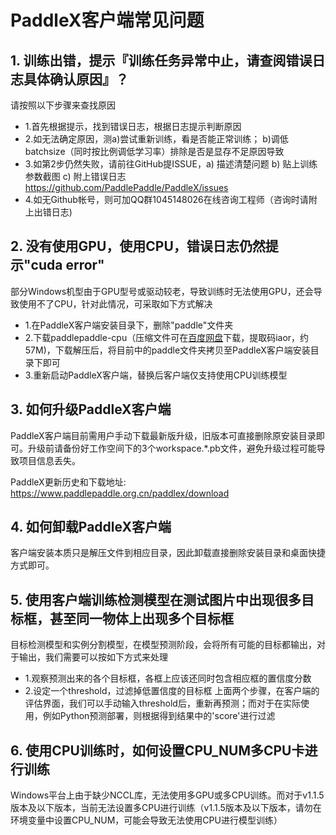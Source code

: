 # PaddleX客户端常见问题

## 1. 训练出错，提示『训练任务异常中止，请查阅错误日志具体确认原因』？
请按照以下步骤来查找原因

- 1.首先根据提示，找到错误日志，根据日志提示判断原因
- 2.如无法确定原因，测a)尝试重新训练，看是否能正常训练； b)调低batchsize（同时按比例调低学习率）排除是否是显存不足原因导致
- 3.如第2步仍然失败，请前往GitHub提ISSUE，a) 描述清楚问题 b) 贴上训练参数截图 c) 附上错误日志   https://github.com/PaddlePaddle/PaddleX/issues
- 4.如无Github帐号，则可加QQ群1045148026在线咨询工程师（咨询时请附上出错日志)

## 2. 没有使用GPU，使用CPU，错误日志仍然提示"cuda error"
部分Windows机型由于GPU型号或驱动较老，导致训练时无法使用GPU，还会导致使用不了CPU，针对此情况，可采取如下方式解决
- 1.在PaddleX客户端安装目录下，删除"paddle"文件夹
- 2.下载paddlepaddle-cpu（压缩文件可在[百度网盘](https://pan.baidu.com/s/1GrzLCuzuw-PAEx4BELnc0w)下载，提取码iaor，约57M)，下载解压后，将目前中的paddle文件夹拷贝至PaddleX客户端安装目录下即可
- 3.重新启动PaddleX客户端，替换后客户端仅支持使用CPU训练模型

## 3. 如何升级PaddleX客户端
PaddleX客户端目前需用户手动下载最新版升级，旧版本可直接删除原安装目录即可。升级前请备份好工作空间下的3个workspace.*.pb文件，避免升级过程可能导致项目信息丢失。

PaddleX更新历史和下载地址: https://www.paddlepaddle.org.cn/paddlex/download

## 4. 如何卸载PaddleX客户端
客户端安装本质只是解压文件到相应目录，因此卸载直接删除安装目录和桌面快捷方式即可。

## 5. 使用客户端训练检测模型在测试图片中出现很多目标框，甚至同一物体上出现多个目标框
目标检测模型和实例分割模型，在模型预测阶段，会将所有可能的目标都输出，对于输出，我们需要可以按如下方式来处理
- 1.观察预测出来的各个目标框，各框上应该还同时包含相应框的置信度分数
- 2.设定一个threshold，过滤掉低置信度的目标框
上面两个步骤，在客户端的评估界面，我们可以手动输入threshold后，重新再预测；而对于在实际使用，例如Python预测部署，则根据得到结果中的'score'进行过滤

## 6. 使用CPU训练时，如何设置CPU_NUM多CPU卡进行训练
Windows平台上由于缺少NCCL库，无法使用多GPU或多CPU训练。而对于v1.1.5版本及以下版本，当前无法设置多CPU进行训练（v1.1.5版本及以下版本，请勿在环境变量中设置CPU_NUM，可能会导致无法使用CPU进行模型训练）
